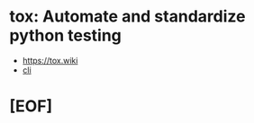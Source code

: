 tox: Automate and standardize python testing
============================================

- https://tox.wiki
- [cli](https://tox.wiki/en/4.14.2/cli_interface.html)

# [EOF]
